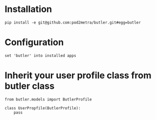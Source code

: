 # Installation 

```
pip install -e git@github.com:pod2metra/butler.git#egg=butler
```

# Configuration 

```
set 'butler' into installed apps 
```

# Inherit your user profile class from butler class

```
from butler.models import ButlerProfile 

class UserPropfile(ButlerProfile):
    pass 
```
